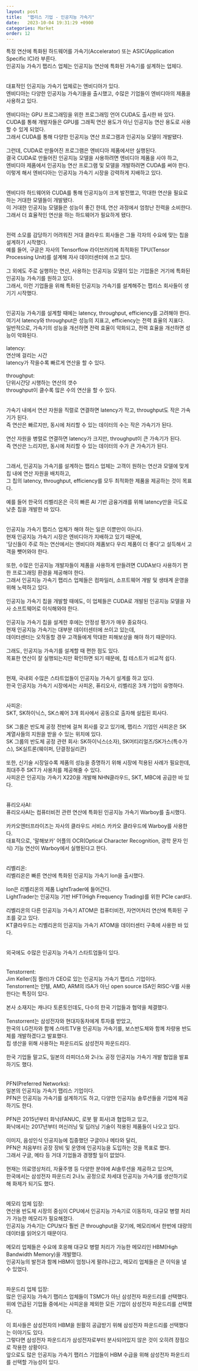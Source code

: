 ```yaml
---
layout: post
title:  "팹리스 기업 - 인공지능 가속기"
date:   2023-10-04 19:31:29 +0900
categories: Market
order: 12
---
```


특정 연산에 특화된 하드웨어를 가속기(Accelerator) 또는 ASIC(Application Specific IC)라 부른다.<br>
인공지능 가속기 팹리스 업체는 인공지능 연산에 특화된 가속기를 설계하는 업체다.<br>
<br>
<br>
대표적인 인공지능 가속기 업체로는 엔비디아가 있다.<br>
엔비디아는 다양한 인공지능 가속기들을 출시했고, 수많은 기업들이 엔비디아의 제품을 사용하고 있다.<br>
<br>
엔비디아는 GPU 프로그래밍을 위한 프로그래밍 언어 CUDA도 출시한 바 있다.<br>
CUDA를 통해 개발자들은 GPU를 그래픽 연산 용도가 아닌 인공지능 연산 용도로 사용할 수 있게 되었다.<br>
그래서 CUDA를 통해 다양한 인공지능 연산 프로그램과 인공지능 모델이 개발됐다.<br>
<br>
그런데, CUDA로 만들어진 프로그램은 엔비디아 제품에서만 실행된다.<br>
결국 CUDA로 만들어진 인공지능 모델을 사용하려면 엔비디아 제품을 사야 하고,<br>
엔비디아 제품에서 인공지능 연산 프로그램 및 모델을 개발하려면 CUDA를 써야 한다.<br>
이렇게 해서 엔비디아는 인공지능 가속기 시장을 강력하게 지배하고 있다.<br>
<br>
<br>
엔비디아 하드웨어와 CUDA를 통해 인공지능이 크게 발전했고, 막대한 연산을 필요로 하는 거대한 모델들이 개발됐다.<br>
이 거대한 인공지능 모델들은 성능이 좋긴 한데, 연산 과정에서 엄청난 전력을 소비한다.<br>
그래서 더 효율적인 연산을 하는 하드웨어가 필요하게 됐다.<br>
<br>
<br>
전력 소모를 감당하기 어려워진 거대 클라우드 회사들은 그들 각자의 수요에 맞는 칩을 설계하기 시작했다.<br>
예를 들어, 구글은 자사의 Tensorflow 라이브러리에 최적화된 TPU(Tensor Processing Unit)를 설계해 자사 데이터센터에 쓰고 있다.<br>
<br>
그 외에도 주로 실행하는 연산, 사용하는 인공지능 모델이 있는 기업들은 거기에 특화된 인공지능 가속기를 원하고 있다.<br>
그래서, 이런 기업들을 위해 특화된 인공지능 가속기를 설계해주는 팹리스 회사들이 생기기 시작했다.<br>
<br>
<br>
인공지능 가속기를 설계할 때에는 latency, throughput, efficiency를 고려해야 한다.<br>
여기서 latency와 throughput은 성능의 지표고, efficiency는 전력 효율의 지표다.<br>
일반적으로, 가속기의 성능을 개선하면 전력 효율이 악화되고, 전력 효율을 개선하면 성능이 악화된다.<br>
<br>
latency:<br>
연산에 걸리는 시간<br>
latency가 작을수록 빠르게 연산을 할 수 있다.<br>
<br>
throughput:<br>
단위시간당 시행하는 연산의 갯수<br>
throughput이 클수록 많은 수의 연산을 할 수 있다.<br>
<br>
<br>
가속기 내에서 연산 자원을 직렬로 연결하면 latency가 작고, throughput도 작은 가속기가 된다.<br>
즉 연산은 빠르지만, 동시에 처리할 수 있는 데이터의 수는 작은 가속기가 된다.<br>
<br>
연산 자원을 병렬로 연결하면 latency가 크지만, throughput이 큰 가속기가 된다.<br>
즉 연산은 느리지만, 동시에 처리할 수 있는 데이터의 수가 큰 가속기가 된다.<br>
<br>
<br>
그래서, 인공지능 가속기를 설계하는 팹리스 업체는 고객이 원하는 연산과 모델에 맞게 칩 내에 연산 자원을 배치하고,<br>
그 칩의 latency, throughput, efficiency를 모두 최적화한 제품을 제공하는 것이 목표다.<br>
<br>
예를 들어 한국의 리벨리온은 극히 빠른 AI 기반 금융거래를 위해 latency만을 극도로 낮춘 칩을 개발한 바 있다.<br>
<br>
<br>
인공지능 가속기 팹리스 업체가 해야 하는 일은 이뿐만이 아니다.<br>
현재 인공지능 가속기 시장은 엔비디아가 지배하고 있기 때문에,<br>
'당신들이 주로 하는 연산에서는 엔비디아 제품보다 우리 제품이 더 좋다'고 설득해서 고객을 뺏어와야 한다.<br>
<br>
또한, 수많은 인공지능 개발자들이 제품을 사용하게 만들려면 CUDA보다 사용하기 편한 프로그래밍 환경을 제공해야 한다.<br>
그래서 인공지능 가속기 팹리스 업체들은 컴파일러, 소프트웨어 개발 및 생태계 운영을 위해 노력하고 있다.<br>
<br>
인공지능 가속기 칩을 개발할 때에도, 이 업체들은 CUDA로 개발된 인공지능 모델을 자사 소프트웨어로 이식해와야 한다.<br>
<br>
인공지능 가속기 칩을 설계한 후에는 안정성 평가가 매우 중요하다.<br>
현재 인공지능 가속기는 대부분 데이터센터에 쓰이고 있는데,<br>
데이터센터는 오작동할 경우 고객들에게 막대한 피해보상을 해야 하기 때문이다.<br>
<br>
그래도, 인공지능 가속기를 설계할 때 편한 점도 있다.<br>
목표한 연산이 잘 실행되는지만 확인하면 되기 때문에, 칩 테스트가 비교적 쉽다.<br>
<br>
<br>
현재, 국내외 수많은 스타트업들이 인공지능 가속기 설계를 하고 있다.<br>
한국 인공지능 가속기 시장에서는 사피온, 퓨리오사, 리벨리온 3개 기업이 유명하다.<br>
<br>
<br>
사피온:<br>
SKT, SK하이닉스, SK스퀘어 3개 회사에서 공동으로 출자해 설립된 회사다.<br>
<br>
SK 그룹은 반도체 공정 전반에 걸쳐 회사를 갖고 있기에, 팹리스 기업인 사피온은 SK 계열사들의 지원을 받을 수 있는 위치에 있다.<br>
SK 그룹의 반도체 공정 관련 회사: SK하이닉스(소자), SK머티리얼즈/SK가스(특수가스), SK실트론(웨이퍼, 단결정실리콘)<br>
<br>
또한, 신기술 시장일수록 제품의 성능을 증명하기 위해 시장에 적용된 사례가 필요한데, 최대주주 SKT가 사용처를 제공해줄 수 있다.<br>
사피온은 인공지능 가속기 X220을 개발해 NHN클라우드, SKT, MBC에 공급한 바 있다.<br>
<br>
<br>
퓨리오사AI:<br>
퓨리오사AI는 컴퓨터비전 관련 연산에 특화된 인공지능 가속기 Warboy를 출시했다.<br>
<br>
카카오엔터프라이즈는 자사의 클라우드 서비스 카카오 클라우드에 Warboy를 사용한다.<br>
대표적으로, '말해보카' 어플의 OCR(Optical Character Recognition, 광학 문자 인식) 기능 연산이 Warboy에서 실행된다고 한다.<br>
<br>
<br>
리벨리온:<br>
리벨리온은 빠른 연산에 특화된 인공지능 가속기 Ion을 출시했다.<br>
<br>
Ion은 리벨리온의 제품 LightTrader에 들어간다.<br>
LightTrader는 인공지능 기반 HFT(High Frequency Trading)를 위한 PCIe card다.<br>
<br>
리벨리온의 다른 인공지능 가속기 ATOM은 컴퓨터비전, 자연어처리 연산에 특화된 구조를 갖고 있다.<br>
KT클라우드는 리벨리온의 인공지능 가속기 ATOM을 데이터센터 구축에 사용한 바 있다.<br>
<br>
<br>
외국에도 수많은 인공지능 가속기 스타트업들이 있다.<br>
<br>
<br>
Tenstorrent:<br>
Jim Keller(짐 켈러)가 CEO로 있는 인공지능 가속기 팹리스 기업이다.<br>
Tenstorrent는 인텔, AMD, ARM의 ISA가 아닌 open source ISA인 RISC-V를 사용한다는 특징이 있다.<br>
<br>
본사 소재지는 캐나다 토론토인데도, 다수의 한국 기업들과 협약을 체결했다.<br>
<br>
Tenstorrent는 삼성전자와 현대자동차에게 투자를 받았고,<br>
한국의 LG전자와 함께 스마트TV용 인공지능 가속기를, 보스반도체와 함께 차량용 반도체를 개발하겠다고 발표했다.<br>
칩 생산을 위해 사용하는 파운드리도 삼성전자 파운드리다.<br>
<br>
한국 기업들 말고도, 일본의 라피더스와 2나노 공정 인공지능 가속기 개발 협업을 발표하기도 했다.<br>
<br>
<br>
PFN(Preferred Networks):<br>
일본의 인공지능 가속기 팹리스 기업이다.<br>
PFN은 인공지능 가속기를 설계하기도 하고, 다양한 인공지능 솔루션들을 기업에 제공하기도 한다.<br>
<br>
PFN은 2015년부터 화낙(FANUC, 로봇 팔 회사)과 협업하고 있고,<br>
화낙에서는 2017년부터 머신러닝 및 딥러닝 기술이 적용된 제품들이 나오고 있다.<br>
<br>
이미지, 음성인식 인공지능에 집중했던 구글이나 메타와 달리,<br>
PFN은 처음부터 공장 장비 및 운영에 인공지능을 도입하는 것을 목표로 했다.<br>
그래서 구글, 메타 등 거대 기업들과 경쟁할 일이 없었다.<br>
<br>
현재는 의료영상처리, 자율주행 등 다양한 분야에 AI솔루션을 제공하고 있으며,<br>
한국에서는 삼성전자 파운드리 2나노 공정으로 차세대 인공지능 가속기를 생산하기로 해 화제가 되기도 했다.<br>
<br>
<br>
메모리 업체 입장:<br>
연산용 반도체 시장의 중심이 CPU에서 인공지능 가속기로 이동하자, 대규모 병렬 처리가 가능한 메모리가 필요해졌다.<br>
인공지능 가속기는 CPU보다 훨씬 큰 throughput을 갖기에, 메모리에서 한번에 대량의 데이터를 읽어오기 때문이다.<br>
<br>
메모리 업체들은 수요에 호응해 대규모 병렬 처리가 가능한 메모리인 HBM(High Bandwidth Memory)을 개발했다.<br>
인공지능의 발전과 함께 HBM이 엄청나게 팔려나갔고, 메모리 업체들은 큰 이익을 낼 수 있었다.<br>
<br>
<br>
파운드리 업체 입장:<br>
많은 인공지능 가속기 팹리스 업체들이 TSMC가 아닌 삼성전자 파운드리를 선택했다.<br>
위에 언급된 기업들 중에서는 사피온을 제외한 모든 기업이 삼성전자 파운드리를 선택했다.<br>
<br>
이 회사들은 삼성전자의 HBM을 원활히 공급받기 위해 삼성전자 파운드리를 선택했다는 이야기도 있다.<br>
그렇다면 삼성전자 파운드리가 삼성전자로부터 분사되어있지 않은 것이 오히려 장점으로 작용한 상황이다.<br>
앞으로도 많은 인공지능 가속기 팹리스 기업들이 HBM 수급을 위해 삼성전자 파운드리를 선택할 가능성이 있다.<br>